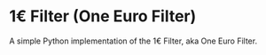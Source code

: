 # 1€ Filter (One Euro Filter)
A simple Python implementation of the 1€ Filter, aka One Euro Filter.
